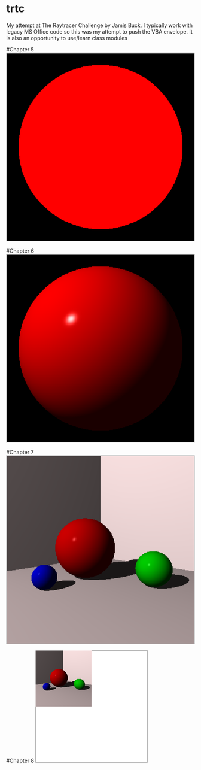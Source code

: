 # trtc
My attempt at The Raytracer Challenge by Jamis Buck. I typically work with legacy MS Office code so this was my attempt to push the VBA envelope. 
It is also an opportunity to use/learn class modules

#Chapter 5 
![images/Ch05.png](images/Ch05.png)

#Chapter 6 
![images/Ch06.png](images/Ch06.png)

#Chapter 7 
![images/Ch07.png](images/Ch07.png)

#Chapter 8 
![images/Ch08.png](images/Ch08.png)


